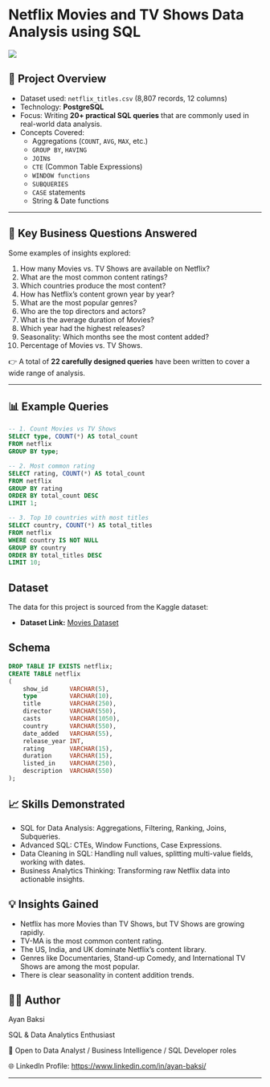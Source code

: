 

# Netflix Movies and TV Shows Data Analysis using SQL

![](https://github.com/najirh/netflix_sql_project/blob/main/logo.png)

## 📌 Project Overview
- Dataset used: `netflix_titles.csv` (8,807 records, 12 columns)  
- Technology: **PostgreSQL**  
- Focus: Writing **20+ practical SQL queries** that are commonly used in real-world data analysis.  
- Concepts Covered:
  - Aggregations (`COUNT`, `AVG`, `MAX`, etc.)
  - `GROUP BY`, `HAVING`
  - `JOIN`s
  - `CTE` (Common Table Expressions)
  - `WINDOW functions`
  - `SUBQUERIES`
  - `CASE` statements
  - String & Date functions

---

## 🔎 Key Business Questions Answered
Some examples of insights explored:
1. How many Movies vs. TV Shows are available on Netflix?  
2. What are the most common content ratings?  
3. Which countries produce the most content?  
4. How has Netflix’s content grown year by year?  
5. What are the most popular genres?  
6. Who are the top directors and actors?  
7. What is the average duration of Movies?  
8. Which year had the highest releases?  
9. Seasonality: Which months see the most content added?  
10. Percentage of Movies vs. TV Shows.  

👉 A total of **22 carefully designed queries** have been written to cover a wide range of analysis.

---

## 📊 Example Queries
```sql
-- 1. Count Movies vs TV Shows
SELECT type, COUNT(*) AS total_count
FROM netflix
GROUP BY type;

-- 2. Most common rating
SELECT rating, COUNT(*) AS total_count
FROM netflix
GROUP BY rating
ORDER BY total_count DESC
LIMIT 1;

-- 3. Top 10 countries with most titles
SELECT country, COUNT(*) AS total_titles
FROM netflix
WHERE country IS NOT NULL
GROUP BY country
ORDER BY total_titles DESC
LIMIT 10;
```

## Dataset

The data for this project is sourced from the Kaggle dataset:

- **Dataset Link:** [Movies Dataset](https://www.kaggle.com/datasets/shivamb/netflix-shows?resource=download)

## Schema

```sql
DROP TABLE IF EXISTS netflix;
CREATE TABLE netflix
(
    show_id      VARCHAR(5),
    type         VARCHAR(10),
    title        VARCHAR(250),
    director     VARCHAR(550),
    casts        VARCHAR(1050),
    country      VARCHAR(550),
    date_added   VARCHAR(55),
    release_year INT,
    rating       VARCHAR(15),
    duration     VARCHAR(15),
    listed_in    VARCHAR(250),
    description  VARCHAR(550)
);
```


## 📈 Skills Demonstrated

- SQL for Data Analysis: Aggregations, Filtering, Ranking, Joins, Subqueries.
- Advanced SQL: CTEs, Window Functions, Case Expressions.
- Data Cleaning in SQL: Handling null values, splitting multi-value fields, working with dates.
- Business Analytics Thinking: Transforming raw Netflix data into actionable insights.


## 💡 Insights Gained

- Netflix has more Movies than TV Shows, but TV Shows are growing rapidly.
- TV-MA is the most common content rating.
- The US, India, and UK dominate Netflix’s content library.
- Genres like Documentaries, Stand-up Comedy, and International TV Shows are among the most popular.
- There is clear seasonality in content addition trends.


## 👨‍💻 Author
Ayan Baksi

SQL & Data Analytics Enthusiast

💼 Open to Data Analyst / Business Intelligence / SQL Developer roles

🌐 LinkedIn Profile: https://www.linkedin.com/in/ayan-baksi/

---
  

